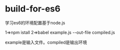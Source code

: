 # build-for-es6
学习es6的环境配置基于node.js

1=>npm istall
2=>babel example.js --out-file compiled.js

example是输入文件。compiled是输出环境
